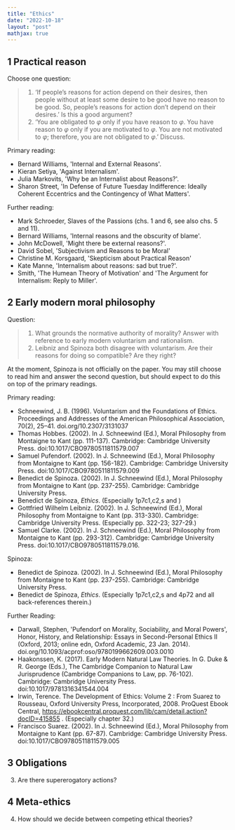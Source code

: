 ```yaml
---
title: "Ethics"
date: "2022-10-18"
layout: "post"
mathjax: true
---
```


## 1 Practical reason

Choose one question: 

> 1. ‘If people’s reasons for action depend on their desires, then people without at least some desire to be good have no reason to be good. So, people’s reasons for action don’t depend on their desires.’ Is this a good argument?
> 2. ‘You are obligated to $\varphi$ only if you have reason to $\varphi$. You have reason to $\varphi$ only if you are motivated to $\varphi$. You are not motivated to $\varphi$; therefore, you are not obligated to $\varphi$.’ Discuss.

Primary reading:

- Bernard Williams, 'Internal and External Reasons'.
- Kieran Setiya, 'Against Internalism'.
- Julia Markovits, 'Why be an Internalist about Reasons?'.
- Sharon Street, 'In Defense of Future Tuesday Indifference: Ideally Coherent Eccentrics and the Contingency of What Matters'.

Further reading:

- Mark Schroeder, Slaves of the Passions (chs. 1 and 6, see also chs. 5 and 11).
- Bernard Williams, 'Internal reasons and the obscurity of blame'.
- John McDowell, 'Might there be external reasons?'.
- David Sobel, 'Subjectivism and Reasons to be Moral'
- Christine M. Korsgaard, 'Skepticism about Practical Reason'
- Kate Manne, 'Internalism about reasons: sad but true?'.
- Smith, 'The Humean Theory of Motivation' and 'The Argument for Internalism: Reply to Miller'.

## 2 Early modern moral philosophy

Question: 

> 1. What grounds the normative authority of morality? Answer with reference to early modern voluntarism and rationalism.
> 2. Leibniz and Spinoza both disagree with voluntarism. Are their reasons for doing so compatible? Are they right? 

At the moment, Spinoza is not officially on the paper. You may still choose to read him and answer the second question, but should expect to do this on top of the primary readings. 

Primary reading: 

- Schneewind, J. B. (1996). Voluntarism and the Foundations of Ethics. Proceedings and Addresses of the American Philosophical Association, 70(2), 25–41. doi.org/10.2307/3131037
- Thomas Hobbes. (2002). In J. Schneewind (Ed.), Moral Philosophy from Montaigne to Kant (pp. 111-137). Cambridge: Cambridge University Press. doi:10.1017/CBO9780511811579.007
- Samuel Pufendorf. (2002). In J. Schneewind (Ed.), Moral Philosophy from Montaigne to Kant (pp. 156-182). Cambridge: Cambridge University Press. doi:10.1017/CBO9780511811579.009
- Benedict de Spinoza. (2002). In J. Schneewind (Ed.), Moral Philosophy from Montaigne to Kant (pp. 237-255). Cambridge: Cambridge University Press. 
- Benedict de Spinoza, *Ethics*. (Especially 1p7c1,c2,s and )
- Gottfried Wilhelm Leibniz. (2002). In J. Schneewind (Ed.), Moral Philosophy from Montaigne to Kant (pp. 313-330). Cambridge: Cambridge University Press. (Especially pp. 322-23; 327-29.)
- Samuel Clarke. (2002). In J. Schneewind (Ed.), Moral Philosophy from Montaigne to Kant (pp. 293-312). Cambridge: Cambridge University Press. doi:10.1017/CBO9780511811579.016. 

Spinoza: 

- Benedict de Spinoza. (2002). In J. Schneewind (Ed.), Moral Philosophy from Montaigne to Kant (pp. 237-255). Cambridge: Cambridge University Press. 
- Benedict de Spinoza, *Ethics*. (Especially 1p7c1,c2,s and 4p72 and all back-references therein.) 

Further Reading:

- Darwall, Stephen, 'Pufendorf on Morality, Sociability, and Moral Powers', Honor, History, and Relationship: Essays in Second-Personal Ethics II (Oxford, 2013; online edn, Oxford Academic, 23 Jan. 2014). doi.org/10.1093/acprof:oso/9780199662609.003.0010 
- Haakonssen, K. (2017). Early Modern Natural Law Theories. In G. Duke & R. George (Eds.), The Cambridge Companion to Natural Law Jurisprudence (Cambridge Companions to Law, pp. 76-102). Cambridge: Cambridge University Press. doi:10.1017/9781316341544.004
- Irwin, Terence. The Development of Ethics: Volume 2 : From Suarez to Rousseau, Oxford University Press, Incorporated, 2008. ProQuest Ebook Central, https://ebookcentral.proquest.com/lib/cam/detail.action?docID=415855 . (Especially chapter 32.)
- Francisco Suarez. (2002). In J. Schneewind (Ed.), Moral Philosophy from Montaigne to Kant (pp. 67-87). Cambridge: Cambridge University Press. doi:10.1017/CBO9780511811579.005

## 3 Obligations

3. Are there supererogatory actions? 

## 4 Meta-ethics

4. How should we decide between competing ethical theories? 